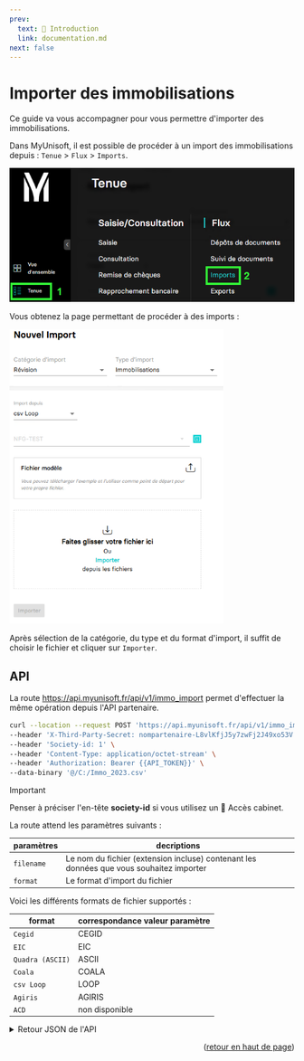 ```yaml
---
prev:
  text: 🐤 Introduction
  link: documentation.md
next: false
---
```


<span id="readme-top"></span>

# Importer des immobilisations

Ce guide va vous accompagner pour vous permettre d'importer des immobilisations.

Dans MyUnisoft, il est possible de procéder à un import des immobilisations depuis : `Tenue` > `Flux` > `Imports`.

![](../../../images/tenue_flux_imports_menu.png)

Vous obtenez la page permettant de procéder à des imports :

![](../../../images/imports_immobilisations.png)

Après sélection de la catégorie, du type et du format d'import, il suffit de choisir le fichier et cliquer sur `Importer`.

## API

La route https://api.myunisoft.fr/api/v1/immo_import permet d'effectuer la même opération depuis l'API partenaire.

```bash
curl --location --request POST 'https://api.myunisoft.fr/api/v1/immo_import?filename=Immo_2023.csv&format=LOOP&society_id=1' \
--header 'X-Third-Party-Secret: nompartenaire-L8vlKfjJ5y7zwFj2J49xo53V' \
--header 'Society-id: 1' \
--header 'Content-Type: application/octet-stream' \
--header 'Authorization: Bearer {{API_TOKEN}}' \
--data-binary '@/C:/Immo_2023.csv'
```

> [!IMPORTANT]
> Penser à préciser l'en-tête **society-id** si vous utilisez un 🔹 Accès cabinet.

La route attend les paramètres suivants :

| paramètres | decriptions |
| --- | --- |
| `filename` | Le nom du fichier (extension incluse) contenant les données que vous souhaitez importer |
| `format` | Le format d'import du fichier |

Voici les différents formats de fichier supportés :

| format | correspondance valeur paramètre |
| --- | --- |
| `Cegid` | CEGID |
| `EIC` | EIC |
| `Quadra (ASCII)` | ASCII |
| `Coala` | COALA |
| `csv Loop` | LOOP |
| `Agiris` | AGIRIS |
| `ACD` | non disponible |

<details class="details custom-block"><summary>Retour JSON de l'API</summary>

```json
{
    "status": "success"
}
```

</details>

<p align="right">(<a href="#readme-top">retour en haut de page</a>)</p>
